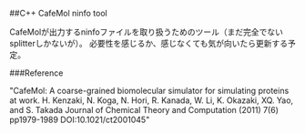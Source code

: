 ##C++ CafeMol ninfo tool

CafeMolが出力するninfoファイルを取り扱うためのツール（まだ完全でないsplitterしかないが）。
必要性を感じるか、感じなくても気が向いたら更新する予定。

###Reference

 "CafeMol: A coarse-grained biomolecular simulator for simulating proteins at work. H. Kenzaki, N. Koga, N. Hori, R. Kanada, W. Li, K. Okazaki, XQ. Yao, and S. Takada Journal of Chemical Theory and Computation (2011) 7(6) pp1979-1989 DOI:10.1021/ct2001045"
